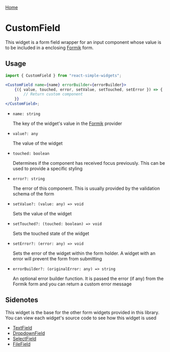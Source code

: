 [Home](../../../README.md)

# CustomField

This widget is a form field wrapper for an input component whose value is to be included in a enclosing [Formik](https://jaredpalmer.com/formik/) form.

## Usage

```jsx
import { CustomField } from "react-simple-widgets";

<CustomField name={name} errorBuilder={errorBuilder}>
    {({ value, touched, error, setValue, setTouched, setError }) => {
        // Return custom component
    }}
</CustomField>;
```

-   `name: string`

    The key of the widget's value in the [Formik](https://jaredpalmer.com/formik/) provider

-   `value?: any`

    The value of the widget

-   `touched: boolean`

    Determines if the component has received focus previously. This can be used to provide a specific styling
    
-   `error?: string`

    The error of this component. This is usually provided by the validation schema of the form

-   `setValue?: (value: any) => void`

    Sets the value of the widget

-   `setTouched?: (touched: boolean) => void`

    Sets the touched state of the widget

-   `setError?: (error: any) => void`

    Sets the error of the widget within the form holder. A widget with an error will prevent the form from submitting
    
-   `errorBuilder?: (originalError: any) => string`

    An optional error builder function. It is passed the error (if any) from the Formik form and you can return a custom error message

## Sidenotes

This widget is the base for the other form widgets provided in this library. You can view each widget's source code to see how this widget is used

-   [TextField](../text-field/text-field.tsx)
-   [DropdownField](../dropdown-field/dropdown-field.tsx)
-   [SelectField](../select-field/select-field.tsx)
-   [FileField](../../../src-old/form/file-field/index.tsx)
